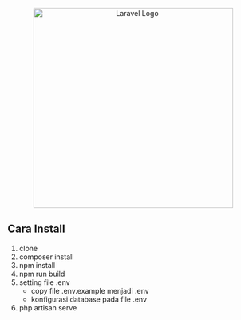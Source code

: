 <p align="center"><a href="https://laravel.com" target="_blank"><img src="https://raw.githubusercontent.com/laravel/art/master/logo-lockup/5%20SVG/2%20CMYK/1%20Full%20Color/laravel-logolockup-cmyk-red.svg" width="400" alt="Laravel Logo"></a></p>

## Cara Install

1. clone
2. composer install
3. npm install
4. npm run build
5. setting file .env
    - copy file .env.example menjadi .env
    - konfigurasi database pada file .env
6. php artisan serve
